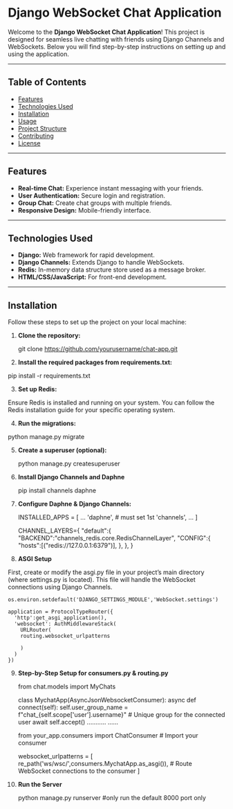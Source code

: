# Django WebSocket Chat Application

Welcome to the **Django WebSocket Chat Application**! This project is designed for seamless live chatting with friends using Django Channels and WebSockets. Below you will find step-by-step instructions on setting up and using the application.

---

## Table of Contents

- [Features](#features)
- [Technologies Used](#technologies-used)
- [Installation](#installation)
- [Usage](#usage)
- [Project Structure](#project-structure)
- [Contributing](#contributing)
- [License](#license)

---

## Features

- **Real-time Chat:** Experience instant messaging with your friends.
- **User Authentication:** Secure login and registration.
- **Group Chat:** Create chat groups with multiple friends.
- **Responsive Design:** Mobile-friendly interface.

---

## Technologies Used

- **Django:** Web framework for rapid development.
- **Django Channels:** Extends Django to handle WebSockets.
- **Redis:** In-memory data structure store used as a message broker.
- **HTML/CSS/JavaScript:** For front-end development.

---

## Installation

Follow these steps to set up the project on your local machine:

1. **Clone the repository:**

  
   git clone https://github.com/yourusername/chat-app.git

2. **Install the required packages from requirements.txt:**

  pip install -r requirements.txt

3. **Set up Redis:**

 Ensure Redis is installed and running on your system. You can follow the Redis installation guide for your specific operating system.


4. **Run the migrations:**

  python manage.py migrate

5. **Create a superuser (optional):**
    
    python manage.py createsuperuser

6. **Install Django Channels and Daphne**

    pip install channels daphne

7. **Configure Daphne & Django Channels:**

    INSTALLED_APPS = [
    ...
    'daphne',  # must set 1st 
    'channels',
    ...
    ]


    CHANNEL_LAYERS={
        "default":{
          "BACKEND":"channels_redis.core.RedisChannelLayer",
          "CONFIG":{
            "hosts":[("redis://127.0.0.1:6379")],
          },
        },
      }


8. **ASGI Setup**

  First, create or modify the asgi.py file in your project’s main directory (where settings.py is located). This file will handle the WebSocket connections using Django Channels.
  
  
    os.environ.setdefault('DJANGO_SETTINGS_MODULE','WebSocket.settings')

    application = ProtocolTypeRouter({
      'http':get_asgi_application(),
      'websocket': AuthMiddlewareStack(
        URLRouter(
        routing.websocket_urlpatterns

        )
      )
    })

9. **Step-by-Step Setup for consumers.py  &  routing.py**

    
    from chat.models import MyChats

    class MychatApp(AsyncJsonWebsocketConsumer):
        async def connect(self):
            self.user_group_name = f"chat_{self.scope['user'].username}"  # Unique group for the connected user
            await self.accept() 
            ...........
            ......


    from your_app.consumers import ChatConsumer  # Import your consumer

    websocket_urlpatterns = [
         re_path('ws/wsc/',consumers.MychatApp.as_asgi()),  # Route WebSocket connections to the consumer
    ]

10. **Run the Server**  

    python manage.py runserver   #only run the default 8000 port only 